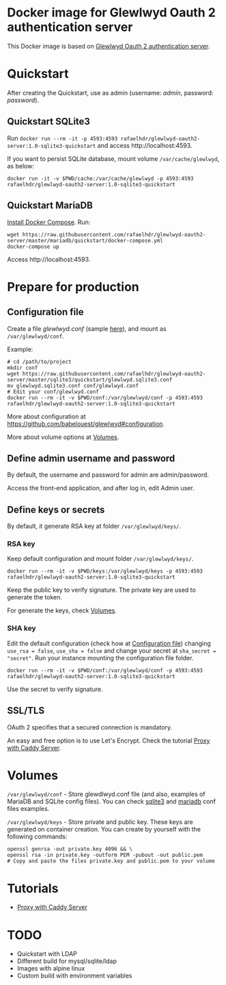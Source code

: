 # Docker image for Glewlwyd Oauth 2 authentication server

This Docker image is based on [Glewlwyd Oauth 2 authentication server](https://github.com/babelouest/glewlwyd).

# Quickstart

After creating the Quickstart, use as admin (username: *admin*, password: *password*).

## Quickstart SQLite3

Run `docker run --rm -it -p 4593:4593 rafaelhdr/glewlwyd-oauth2-server:1.0-sqlite3-quickstart` and access http://localhost:4593.

If you want to persist SQLite database, mount volume `/var/cache/glewlwyd`, as below:

`docker run -it -v $PWD/cache:/var/cache/glewlwyd -p 4593:4593 rafaelhdr/glewlwyd-oauth2-server:1.0-sqlite3-quickstart`

## Quickstart MariaDB

[Install Docker Compose](https://docs.docker.com/compose/install/). Run:

```
wget https://raw.githubusercontent.com/rafaelhdr/glewlwyd-oauth2-server/master/mariadb/quickstart/docker-compose.yml
docker-compose up
```

Access http://localhost:4593.

# Prepare for production

## Configuration file

Create a file *glewlwyd.conf* (sample [here](https://github.com/babelouest/glewlwyd/blob/master/glewlwyd.conf.sample)), and mount as `/var/glewlwyd/conf`.

Example:

```
# cd /path/to/project
mkdir conf
wget https://raw.githubusercontent.com/rafaelhdr/glewlwyd-oauth2-server/master/sqlite3/quickstart/glewlwyd.sqlite3.conf
mv glewlwyd.sqlite3.conf conf/glewlwyd.conf
# Edit your conf/glewlwyd.conf
docker run --rm -it -v $PWD/conf:/var/glewlwyd/conf -p 4593:4593 rafaelhdr/glewlwyd-oauth2-server:1.0-sqlite3-quickstart
```

More about configuration at https://github.com/babelouest/glewlwyd#configuration.

More about volume options at [Volumes](#volumes).

## Define admin username and password

By default, the username and password for admin are admin/password.

Access the front-end application, and after log in, edit Admin user.

## Define keys or secrets

By default, it generate RSA key at folder `/var/glewlwyd/keys/`.

### RSA key

Keep default configuration and mount folder `/var/glewlwyd/keys/`.

```
docker run --rm -it -v $PWD/keys:/var/glewlwyd/keys -p 4593:4593 rafaelhdr/glewlwyd-oauth2-server:1.0-sqlite3-quickstart
```

Keep the public key to verify signature. The private key are used to generate the token.

For generate the keys, check [Volumes](#volumes).

### SHA key

Edit the default configuration (check how at [Configuration file](#configuration-file)) changing `use_rsa = false`, `use_sha = false` and change your secret at `sha_secret = "secret"`. Run your instance mounting the configuration file folder.

```
docker run --rm -it -v $PWD/conf:/var/glewlwyd/conf -p 4593:4593 rafaelhdr/glewlwyd-oauth2-server:1.0-sqlite3-quickstart
```

Use the secret to verify signature.

## SSL/TLS

OAuth 2 specifies that a secured connection is mandatory.

An easy and free option is to use Let's Encrypt. Check the tutorial [Proxy with Caddy Server](https://github.com/rafaelhdr/glewlwyd-oauth2-server/blob/master/tutorials/proxy-with-caddy-server.md).

# Volumes

`/var/glewlwyd/conf` - Store glewdlwyd.conf file (and also, examples of MariaDB and SQLite config files). You can check [sqlite3](https://github.com/rafaelhdr/glewlwyd-oauth2-server/blob/master/sqlite3/quickstart/glewlwyd.sqlite3.conf) and [mariadb](https://github.com/rafaelhdr/glewlwyd-oauth2-server/blob/master/mariadb/quickstart/glewlwyd.mariadb.conf) conf files examples.

`/var/glewlwyd/keys` - Store private and public key. These keys are generated on container creation. You can create by yourself with the following commands:

```
openssl genrsa -out private.key 4096 && \
openssl rsa -in private.key -outform PEM -pubout -out public.pem
# Copy and paste the files private.key and public.pem to your volume
```

# Tutorials

- [Proxy with Caddy Server](https://github.com/rafaelhdr/glewlwyd-oauth2-server/blob/master/tutorials/proxy-with-caddy-server.md)

# TODO

- Quickstart with LDAP
- Different build for mysql/sqlite/ldap
- Images with alpine linux
- Custom build with environment variables
